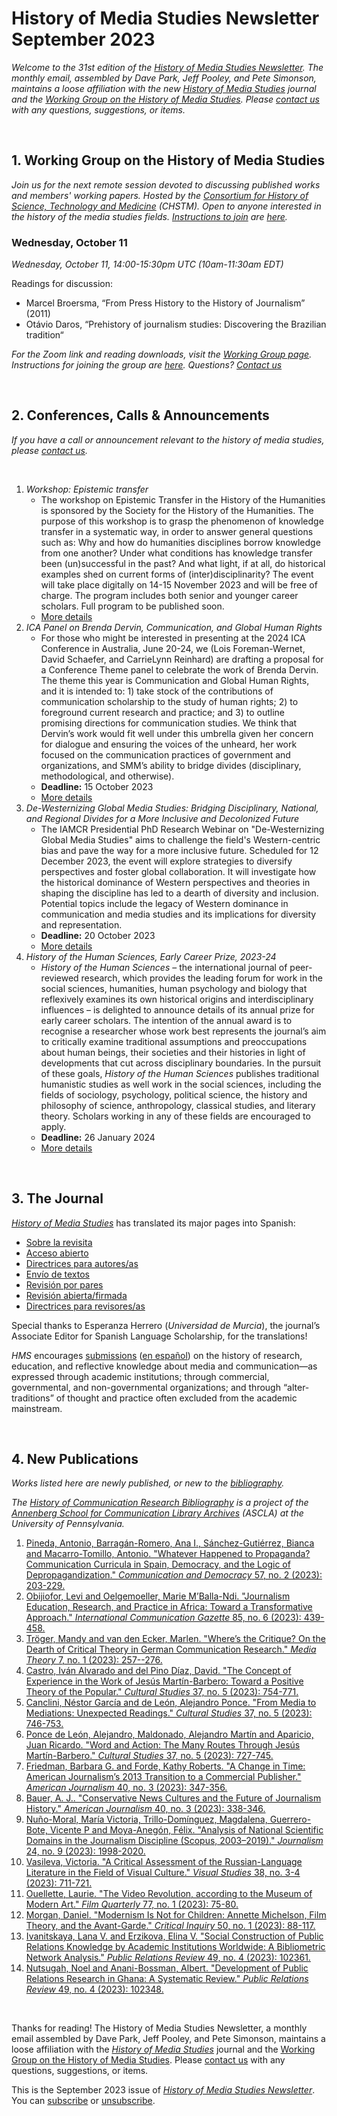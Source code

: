 # History of Media Studies Newsletter September 2023 

*Welcome to the 31st edition of the [History of Media Studies Newsletter](https://hms.mediastudies.press/newsletter). The monthly email, assembled by Dave Park, Jeff Pooley, and Pete Simonson, maintains a loose affiliation with the new [*History of Media Studies*](https://hms.mediastudies.press) journal and the [Working Group on the History of Media Studies](https://www.chstm.org/media-studies). Please [contact us](mailto:hms@mediastudies.press) with any questions, suggestions, or items.*

<br>


## 1. Working Group on the History of Media Studies

*Join us for the next remote session devoted to discussing published works and members' working papers. Hosted by the [Consortium for History of Science, Technology and Medicine](https://www.chstm.org/media-studies) (CHSTM). Open to anyone interested in the history of the media studies fields. [Instructions to join](https://hms.mediastudies.press/working-group) are [here](https://hms.mediastudies.press/working-group).*

### Wednesday, October 11

*Wednesday, October 11, 14:00-15:30pm UTC (10am-11:30am EDT)*

Readings for discussion:

* Marcel Broersma, “From Press History to the History of Journalism” (2011)
* Otávio Daros, “Prehistory of journalism studies: Discovering the Brazilian tradition“

*For the Zoom link and reading downloads, visit the [Working Group page](https://www.chstm.org/media-studies). Instructions for joining the group are [here](https://hms.mediastudies.press/working-group). Questions? [Contact us](mailto:hms@mediastudies.press)*


<br>


## 2. Conferences, Calls & Announcements

*If you have a call or announcement relevant to the history of media studies, please [contact us](mailto:hms@mediastudies.press).*

<br>

1. *Workshop: Epistemic transfer* 
	* The workshop on Epistemic Transfer in the History of the Humanities is sponsored by the Society for the History of the Humanities. The purpose of this workshop is to grasp the phenomenon of knowledge transfer in a systematic way, in order to answer general questions such as: Why and how do humanities disciplines borrow knowledge from one another? Under what conditions has knowledge transfer been (un)successful in the past? And what light, if at all, do historical examples shed on current forms of (inter)disciplinarity? The event will take place digitally on 14-15 November 2023 and will be free of charge. The program includes both senior and younger career scholars. Full program to be published soon.
	* [More details](https://www.historyofhumanities.org/upcoming-meetings/workshop-epistemic-transfer/)
1. *ICA Panel on Brenda Dervin, Communication, and Global Human Rights* 
	* For those who might be interested in presenting at the 2024 ICA Conference in Australia, June 20-24, we (Lois Foreman-Wernet, David Schaefer, and CarrieLynn Reinhard) are drafting a proposal for a Conference Theme panel to celebrate the work of Brenda Dervin. The theme this year is Communication and Global Human Rights, and it is intended to: 1) take stock of the contributions of communication scholarship to the study of human rights; 2) to foreground current research and practice; and 3) to outline promising directions for communication studies. We think that Dervin’s work would fit well under this umbrella given her concern for dialogue and ensuring the voices of the unheard, her work focused on the communication practices of government and organizations, and SMM’s ability to bridge divides (disciplinary, methodological, and otherwise).
	* **Deadline:** 15 October 2023
	* [More details](https://ecrea.eu/page-18206/13257402)
1. *De-Westernizing Global Media Studies: Bridging Disciplinary, National, and Regional Divides for a More Inclusive and Decolonized Future* 
	* The IAMCR Presidential PhD Research Webinar on "De-Westernizing Global Media Studies" aims to challenge the field's Western-centric bias and pave the way for a more inclusive future. Scheduled for 12 December 2023, the event will explore strategies to diversify perspectives and foster global collaboration. It will investigate how the historical dominance of Western perspectives and theories in shaping the discipline has led to a dearth of diversity and inclusion. Potential topics include the legacy of Western dominance in communication and media studies and its implications for diversity and representation. 
	* **Deadline:** 20 October 2023
	* [More details](https://ecrea.eu/page-18206/13257400)
1. *History of the Human Sciences, Early Career Prize, 2023-24* 
	* *History of the Human Sciences* – the international journal of peer-reviewed research, which provides the leading forum for work in the social sciences, humanities, human psychology and biology that reflexively examines its own historical origins and interdisciplinary influences – is delighted to announce details of its annual prize for early career scholars. The intention of the annual award is to recognise a researcher whose work best represents the journal’s aim to critically examine traditional assumptions and preoccupations about human beings, their societies and their histories in light of developments that cut across disciplinary boundaries. In the pursuit of these goals, *History of the Human Sciences* publishes traditional humanistic studies as well work in the social sciences, including the fields of sociology, psychology, political science, the history and philosophy of science, anthropology, classical studies, and literary theory. Scholars working in any of these fields are encouraged to apply.
	* **Deadline:** 26 January 2024
	* [More details](https://app.sparkmailapp.com/web-share/izhXTP-JJSxUS1ofISEx3dJXkT6W2H1ltStRcr8Y)


<br>


## 3. The Journal

[*History of Media Studies*](https://hms.mediastudies.press) has translated its major pages into Spanish:

* [Sobre la revisita](https://hms.mediastudies.press/sobre-la-revista)
* [Acceso abierto](https://hms.mediastudies.press/acceso-abierto)
* [Directrices para autores/as](https://hms.mediastudies.press/directrices-para-autores)
* [Envío de textos](https://hms.mediastudies.press/envio-de-textos)
* [Revisión por pares](https://hms.mediastudies.press/revision-por-pares)
* [Revisión abierta/firmada](https://hms.mediastudies.press/revision-abierta-firmada)
* [Directrices para revisores/as](https://hms.mediastudies.press/directrices-para-revisores)

Special thanks to Esperanza Herrero (*Universidad de Murcia*), the journal’s Associate Editor for Spanish Language Scholarship, for the translations! 

*HMS* encourages [submissions](https://hms.mediastudies.press/author-guidelines) ([en español](https://hms.mediastudies.press/directrices-para-autores)) on the history of research, education, and reflective knowledge about media and communication—as expressed through academic institutions; through commercial, governmental, and non-governmental organizations; and through “alter-traditions” of thought and practice often excluded from the academic mainstream.

<br>

## 4. New Publications

*Works listed here are newly published, or new to the [bibliography](https://www.asc.upenn.edu/research/centers/annenberg-school-communication-library-archives/collections/history-field).*

*The [History of Communication Research Bibliography](https://www.asc.upenn.edu/research/centers/annenberg-school-communication-library-archives/collections/history-field) is a project of the [Annenberg School for Communication Library Archives](https://www.asc.upenn.edu/research/centers/annenberg-school-for-communication-library-archives) (ASCLA) at the University of Pennsylvania.* 


1. [Pineda, Antonio, Barragán-Romero, Ana I., Sánchez-Gutiérrez, Bianca and Macarro-Tomillo, Antonio. "Whatever Happened to Propaganda? Communication Curricula in Spain, Democracy, and the Logic of Depropagandization." _Communication and Democracy_ 57, no. 2 (2023): 203-229. ](https://www.bibsonomy.org/bibtex/272bbce74b8213126372a169f5b48ba93)
1. [Obijiofor, Levi and Oelgemoeller, Marie M’Balla-Ndi. "Journalism Education, Research, and Practice in Africa: Toward a Transformative Approach." _International Communication Gazette_ 85, no. 6 (2023): 439-458. ](https://www.bibsonomy.org/bibtex/2d58f5a2434ea35a142aaa639d3a77483)
1. [Tröger, Mandy and van den Ecker, Marlen. "Where’s the Critique? On the Dearth of Critical Theory in German Communication Research." _Media Theory_ 7, no. 1 (2023): 257--276. ](https://www.bibsonomy.org/bibtex/2ccc99ad2ffd45a5f56ae1b1836bc69b0)
1. [Castro, Iván Alvarado and del Pino Díaz, David. "The Concept of Experience in the Work of Jesús Martín-Barbero: Toward a Positive Theory of the Popular." _Cultural Studies_ 37, no. 5 (2023): 754-771. ](https://www.bibsonomy.org/bibtex/2c797f898464aee33c8389413dcaad732)
1. [Canclini, Néstor García and de León, Alejandro Ponce. "From Media to Mediations: Unexpected Readings." _Cultural Studies_ 37, no. 5 (2023): 746-753. ](https://www.bibsonomy.org/bibtex/2196d7550c86c2824094d5fafd449d227)
1. [Ponce de León, Alejandro, Maldonado, Alejandro Martín and Aparicio, Juan Ricardo. "Word and Action: The Many Routes Through Jesús Martín-Barbero." _Cultural Studies_ 37, no. 5 (2023): 727-745. ](https://www.bibsonomy.org/bibtex/2a466a8e8c7673efc85ca8cc6caa8a5b8)
1. [Friedman, Barbara G. and Forde, Kathy Roberts. "A Change in Time: American Journalism’s 2013 Transition to a Commercial Publisher." _American Journalism_ 40, no. 3 (2023): 347-356. ](https://www.bibsonomy.org/bibtex/2bbfc43fd2a3a442a819683fba1739765)
1. [Bauer, A. J.. "Conservative News Cultures and the Future of Journalism History." _American Journalism_ 40, no. 3 (2023): 338-346. ](https://www.bibsonomy.org/bibtex/2cd613ff83787e6fc4b8f4ba1e2234e38)
1. [Nuño-Moral, María Victoria, Trillo-Domínguez, Magdalena, Guerrero-Bote, Vicente P and Moya-Anegón, Félix. "Analysis of National Scientific Domains in the Journalism Discipline (Scopus, 2003–2019)." _Journalism_ 24, no. 9 (2023): 1998-2020. ](https://www.bibsonomy.org/bibtex/2df796e16fcf9afed1176133189429cb5)
1. [Vasileva, Victoria. "A Critical Assessment of the Russian-Language Literature in the Field of Visual Culture." _Visual Studies_ 38, no. 3-4 (2023): 711-721. ](https://www.bibsonomy.org/bibtex/23873d2a3a85471f4e059423e30423c25)
1. [Ouellette, Laurie. "The Video Revolution, according to the Museum of Modern Art." _Film Quarterly_ 77, no. 1 (2023): 75-80. ](https://www.bibsonomy.org/bibtex/2397e232a9244ded44720b0eb523cfe28)
1. [Morgan, Daniel. "Modernism Is Not for Children: Annette Michelson, Film Theory, and the Avant-Garde." _Critical Inquiry_ 50, no. 1 (2023): 88-117. ](https://www.bibsonomy.org/bibtex/28a02cf67c6aea69ef2cbfb9d792a07fc)
1. [Ivanitskaya, Lana V. and Erzikova, Elina V. "Social Construction of Public Relations Knowledge by Academic Institutions Worldwide: A Bibliometric Network Analysis." _Public Relations Review_ 49, no. 4 (2023): 102361. ](https://www.bibsonomy.org/bibtex/2f3fbcce55948887f8b6acdf5089d0c21)
1. [Nutsugah, Noel and Anani-Bossman, Albert. "Development of Public Relations Research in Ghana: A Systematic Review." _Public Relations Review_ 49, no. 4 (2023): 102348. ](https://www.bibsonomy.org/bibtex/2282db54daf928b7b39d04be433151855)

<br>



Thanks for reading! The History of Media Studies Newsletter, a monthly email assembled by Dave Park, Jeff Pooley, and Pete Simonson, maintains a loose affiliation with the [*History of Media Studies*](https://hms.mediastudies.press) journal and the [Working Group on the History of Media Studies](https://www.chstm.org/media-studies). Please [contact us](mailto:hms@mediastudies.press) with any questions, suggestions, or items.

This is the September 2023 issue of [*History of Media Studies Newsletter*](https://hms.mediastudies.press/newsletter). You can [subscribe](https://buttondown.email/hms) or [unsubscribe](https://buttondown.email/api/emails/unsubscribe/7357).